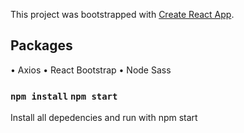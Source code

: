 This project was bootstrapped with [Create React App](https://github.com/facebook/create-react-app).

## Packages

• Axios
• React Bootstrap
• Node Sass

### `npm install` `npm start`

Install all depedencies and run with npm start
